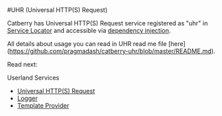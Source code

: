 #UHR (Universal HTTP(S) Request)

Catberry has Universal HTTP(S) Request service registered as "uhr" in 
[Service Locator](../service-locator.md) and accessible via 
[dependency injection](../dependency-injection.md).

All details about usage you can read in UHR read me file [here]
(https://github.com/pragmadash/catberry-uhr/blob/master/README.md).

Read next:

Userland Services

* [Universal HTTP(S) Request](universal-http-request.md)
* [Logger](logger.md)
* [Template Provider](template-provider.md)